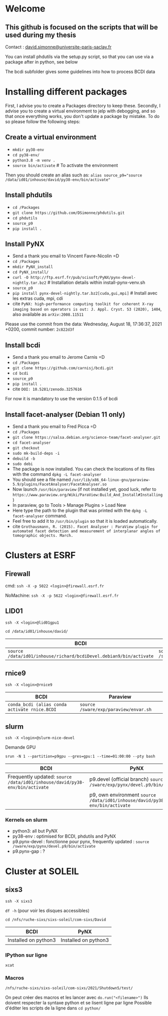 # Welcome 

## This github is focused on the scripts that will be used during my thesis

Contact : david.simonne@universite-paris-saclay.fr

You can install phdutils via the setup.py script, so that you can use via a package after in python, see below

The bcdi subfolder gives some guidelines into how to process BCDI data

# Installing different packages

First, I advise you to create a Packages directory to keep these.
Secondly, I advise you to create a virtual environment to jelp with debogging, and so that once everything works, you don't update a package by mistake. To do so please follow the following steps:

## Create a virtual environment

* `mkdir py38-env`
* `cd py38-env/`
* `python3.8 -m venv .`
* `source bin/activate` # To activate the environment

Then you should create an alias such as: `alias source_p9="source /data/id01/inhouse/david/py38-env/bin/activate"`

## Install phdutils
* `cd /Packages`
* `git clone https://github.com/DSimonne/phdutils.git`
* `cd phdutils`
* `source_p9`
* `pip install .`

## Install PyNX
* Send a thank you email to Vincent Favre-Nicolin =D
* `cd /Packages`
* `mkdir PyNX_install`
* `cd PyNX_install/`
* `curl -O http://ftp.esrf.fr/pub/scisoft/PyNX/pynx-devel-nightly.tar.bz2`      # Installation details within install-pynx-venv.sh
* `source_p9`
* `pip install pynx-devel-nightly.tar.bz2[cuda,gui,mpi]`                        # Install avec les extras cuda, mpi, cdi
* cite `PyNX: high-performance computing toolkit for coherent X-ray imaging based on operators is out: J. Appl. Cryst. 53 (2020), 1404`, also available as `arXiv:2008.11511`

Please use the commit from the data: Wednesday, August 18, 17:36:37, 2021 +0200, commit number: `2c822d3f`

## Install bcdi
* Send a thank you email to Jerome Carnis =D
* `cd /Packages`
* `git clone https://github.com/carnisj/bcdi.git`
* `cd bcdi`
* `source_p9`
* `pip install .`
* cite `DOI: 10.5281/zenodo.3257616`

For now it is mandatory to use the version 0.1.5 of bcdi

## Install facet-analyser (Debian 11 only)
* Send a thank you email to Fred Picca =D
* `cd /Packages`
* `git clone https://salsa.debian.org/science-team/facet-analyser.git`
* `cd facet-analyser`
* `git checkout`
* `sudo mk-build-deps -i`
* `debuild -b`
* `sudo debi`
* The package is now installed. You can check the locations of its files with the command `dpkg -L facet-analyser`
* You should see a file named `/usr/lib/x86_64-linux-gnu/paraview-5.9/plugins/FacetAnalyser/FacetAnalyser.so`
* Now launch `/usr/bin/paraview` (if not installed yet, good luck, refer to `https://www.paraview.org/Wiki/ParaView:Build_And_Install#Installing`)
* In paraview, go to Tools > Manage Plugins > Load New
* Here type the path to the plugin that was printed with the `dpkg -L facet-analyser` command.
* Feel free to add it to `/usr/bin/plugin` so that it is loaded automatically.
* cite `Grothausmann, R. (2015). Facet Analyser : ParaView plugin for automated facet detection and measurement of interplanar angles of tomographic objects. March.`

# Clusters at ESRF

## Firewall
cmd:
`ssh -X -p 5022 <login>@firewall.esrf.fr`

NoMachine:
`ssh -X -p 5622 <login>@firewall.esrf.fr`

## LID01
`ssh -X <login>@lid01gpu1`

`cd /data/id01/inhouse/david/`

 BCDI | PyNX
------------ | -------------
`source /data/id01/inhouse/richard/bcdiDevel.debian9/bin/activate` | `source /sware/exp/pynx/devel.debian9/bin/activate`


## rnice9
`ssh -X <login>@rnice9`

 BCDI | Paraview
------------ | -------------
`conda_bcdi (alias conda activate rnice.BCDI` | `source /sware/exp/paraview/envar.sh`

## slurm
`ssh -X <login>@slurm-nice-devel`

Demande GPU

`srun -N 1 --partition=p9gpu --gres=gpu:1 --time=01:00:00 --pty bash`

 BCDI | PyNX
| ------------ | ------------- |
| Frequently updated: `source /data/id01/inhouse/david/py38-env/bin/activate` | p9.devel (official branch) `source /sware/exp/pynx/devel.p9/bin/activate` |
| | p9, own environment `source /data/id01/inhouse/david/py38-env/bin/activate` |

### Kernels on slurm
* python3: all but PyNX
* py38-env : optimised for BCDI, phdutils and PyNX
* p9.pynx-devel : fonctionne pour pynx, frequently updated : `source /sware/exp/pynx/devel.p9/bin/activate`
* p9.pynx-gap : ?



# Cluster at SOLEIL

## sixs3
`ssh -X sixs3`

`df -h` (pour voir les disques accessibles)

`cd /nfs/ruche-sixs/sixs-soleil/com-sixs/David`

 BCDI | PyNX
------------ | -------------
Installed on python3 | Installed on python3

### IPython sur ligne

`xcat`

### Macros

`/nfs/ruche-sixs/sixs-soleil/com-sixs/2021/Shutdown5/test/`

On peut créer des macros et les lancer avec `do.run("<filename>")`
Ils doivent respecter la syntaxe python et se lisent ligne par ligne
Possible d'éditer les scripts de la ligne dans `cd python/`